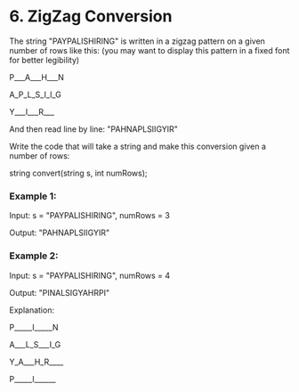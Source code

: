 # 6. ZigZag Conversion

The string "PAYPALISHIRING" is written in a zigzag pattern on a given number of rows like this: (you may want to display this pattern in a fixed font for better legibility)

P___A___H___N

A_P_L_S_I_I_G

Y___I___R___

And then read line by line: "PAHNAPLSIIGYIR"

Write the code that will take a string and make this conversion given a number of rows:

string convert(string s, int numRows);

### Example 1:

Input: s = "PAYPALISHIRING", numRows = 3

Output: "PAHNAPLSIIGYIR"

### Example 2:

Input: s = "PAYPALISHIRING", numRows = 4

Output: "PINALSIGYAHRPI"

Explanation:

P_____I_____N

A___L_S___I_G

Y_A___H_R____

P_____I______